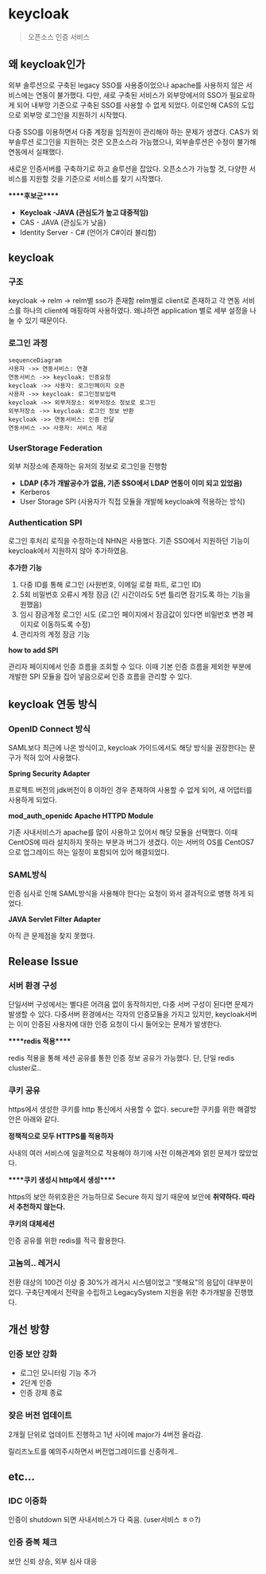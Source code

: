 # keycloak

> 오픈소스 인증 서비스

## 왜 keycloak인가

외부 솔루션으로 구축된 legacy SSO를 사용중이었으나 apache를 사용하지 않은 서비스에는 연동이 불가했다. 다만, 새로 구축된 서비스가 외부망에서의 SSO가 필요로하게 되어 내부망 기준으로 구축된 SSO를 사용할 수 없게 되었다. 이로인해 CAS의 도입으로 외부망 로그인을 지원하기 시작했다.

다중 SSO를 이용하면서 다중 계정을 임직원이 관리해야 하는 문제가 생겼다. CAS가 외부솔루션 로그인을 지원하는 것은 오픈소스라 가능했으나, 외부솔루션은 수정이 불가해 연동에서 실패했다.

새로운 인증서버를 구축하기로 하고 솔루션을 잡았다. 오픈소스가 가능할 것, 다양한 서비스를 지원할 것을 기준으로 서비스를 찾기 시작했다.

****\*\*\*\*****후보군****\*\*\*\*****

- **Keycloak -JAVA (관심도가 높고 대중적임)**
- CAS - JAVA (관심도가 낮음)
- Identity Server - C# (언어가 C#이라 불리함)

## keycloak

### 구조

keycloak → relm → relm별 sso가 존재함 relm별로 client로 존재하고 각 연동 서비스를 하나의 client에 매핑하여 사용하였다. 왜냐하면 application 별로 세부 설정을 나눌 수 있기 때문이다.

### 로그인 과정

```mermaid
sequenceDiagram
사용자 ->> 연동서비스: 연결
연동서비스 ->> keycloak: 인증요청
keycloak ->> 사용자: 로그인페이지 오픈
사용자 ->> keycloak: 로그인정보입력
keycloak ->> 외부저장소: 외부저장소 정보로 로그인
외부저장소 ->> keycloak: 로그인 정보 반환
keycloak ->> 연동서비스: 인증 전달
연동서비스 ->> 사용자: 서비스 제공
```

### UserStorage Federation

외부 저장소에 존재하는 유저의 정보로 로그인을 진행함

- **LDAP (추가 개발공수가 없음, 기존 SSO에서 LDAP 연동이 이미 되고 있었음)**
- Kerberos
- User Storage SPI (사용자가 직접 모듈을 개발해 keycloak에 적용하는 방식)

### Authentication SPI

로그인 후처리 로직을 수정하는데 NHN은 사용했다. 기존 SSO에서 지원하던 기능이 keycloak에서 지원하지 않아 추가하였음.

**추가한 기능**

1. 다중 ID를 통해 로그인 (사원번호, 이메일 로컬 파트, 로그인 ID)
2. 5회 비밀번호 오류시 계정 잠금 (긴 시간이라도 5번 틀리면 잠기도록 하는 기능을 원했음)
3. 임시 잠금계정 로그인 시도 (로그인 페이지에서 잠금값이 있다면 비밀번호 변경 페이지로 이동하도록 수정)
4. 관리자의 계정 잠금 기능

**how to add SPI**

관리자 페이지에서 인증 흐름을 조회할 수 있다. 이때 기본 인증 흐름을 제외한 부분에 개발한 SPI 모듈을 집어 넣음으로써 인증 흐름을 관리할 수 있다.

## keycloak 연동 방식

### OpenID Connect 방식

SAML보다 최근에 나온 방식이고, keycloak 가이드에서도 해당 방식을 권장한다는 문구가 적혀 있어 사용했다.

**Spring Security Adapter**

프로젝트 버전의 jdk버전이 8 이하인 경우 존재하여 사용할 수 없게 되어, 새 어댑터를 사용하게 되었다.

**mod_auth_openidc Apache HTTPD Module**

기존 사내서비스가 apache를 많이 사용하고 있어서 해당 모듈을 선택했다. 이때 CentOS에 따라 설치하지 못하는 부분과 버그가 생겼다. 이는 서버의 OS를 CentOS7으로 업그레이드 하는 일정이 포함되어 있어 해결되었다.

### SAML방식

인증 심사로 인해 SAML방식을 사용해야 한다는 요청이 와서 결과적으로 병행 하게 되었다.

**JAVA Servlet Filter Adapter**

아직 큰 문제점을 찾지 못했다.

## Release Issue

### 서버 환경 구성

단일서버 구성에서는 별다른 어려움 없이 동작하지만, 다중 서버 구성이 된다면 문제가 발생할 수 있다. 다중서버 환경에서는 각자의 인증모듈을 가지고 있지만, keycloak서버는 이미 인증된 사용자에 대한 인증 요청이 다시 들어오는 문제가 발생한다.

**********\*\*\*\***********redis 적용**********\*\*\*\***********

redis 적용을 통해 세션 공유를 통한 인증 정보 공유가 가능했다. 단, 단일 redis cluster로..

### 쿠키 공유

https에서 생성한 쿠키를 http 통신에서 사용할 수 없다. secure한 쿠키를 위한 해결방안은 아래와 같다.

**정책적으로 모두 HTTPS를 적용하자**

사내의 여러 서비스에 일괄적으로 적용해야 하기에 사전 이해관계와 얽힌 문제가 많았었다.

**************************\*\*\*\***************************쿠키 생성시 http에서 생성**************************\*\*\*\***************************

https의 보안 하위호환은 가능하므로 Secure 하지 않기 때문에 보안에 **취약하다. 따라서 추천하지 않는다.**

**쿠키의 대체세션**

인증 공유를 위한 redis를 적극 활용한다.

### 고놈의.. 레거시

전환 대상의 100건 이상 중 30%가 레거시 시스템이었고 “못해요”의 응답이 대부분이었다. 구축단계에서 전략을 수립하고 LegacySystem 지원을 위한 추가개발을 진행했다.

## 개선 방향

### 인증 보안 강화

- 로그인 모니터링 기능 추가
- 2단계 인증
- 인증 강제 종료

### 잦은 버전 업데이트

2개월 단위로 업데이트 진행하고 1년 사이에 major가 4버전 올라감.

릴리즈노트를 예의주시하면서 버전업그레이드를 신중하게..

## etc…

### IDC 이중화

인증이 shutdown 되면 사내서비스가 다 죽음. (user서비스 ㅎㅇ?)

### 인증 중복 체크

보안 신뢰 상승, 외부 심사 대응

